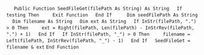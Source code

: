 &nbsp;&nbsp;&nbsp;&nbsp;
`Public Function SeedFileGet(filePath As String) As String`
&nbsp;&nbsp;&nbsp;&nbsp;`If testing Then`
&nbsp;&nbsp;&nbsp;&nbsp;&nbsp;&nbsp;&nbsp;&nbsp;`Exit Function`
&nbsp;&nbsp;&nbsp;&nbsp;`End If`
&nbsp;&nbsp;&nbsp;&nbsp;
&nbsp;&nbsp;&nbsp;&nbsp;`Dim seedFilePath As String`
&nbsp;&nbsp;&nbsp;&nbsp;`Dim filename As String`
&nbsp;&nbsp;&nbsp;&nbsp;`Dim ext As String`
&nbsp;&nbsp;&nbsp;&nbsp;`If InStr(filePath, ".") > 0 Then`
&nbsp;&nbsp;&nbsp;&nbsp;&nbsp;&nbsp;&nbsp;&nbsp;`ext = Right(filePath, Len(filePath) - InStrRev(filePath, ".") + 1)`
&nbsp;&nbsp;&nbsp;&nbsp;`End If`
&nbsp;&nbsp;&nbsp;&nbsp;`If InStr(filePath, "_") > 0 Then`
&nbsp;&nbsp;&nbsp;&nbsp;&nbsp;&nbsp;&nbsp;&nbsp;`filename = Left(filePath, InStrRev(filePath, "_") - 1)`
&nbsp;&nbsp;&nbsp;&nbsp;`End If`
&nbsp;&nbsp;&nbsp;&nbsp;`SeedFileGet = filename & ext`
`End Function`
&nbsp;&nbsp;&nbsp;&nbsp;

